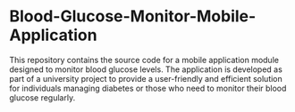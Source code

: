 # Blood-Glucose-Monitor-Mobile-Application
This repository contains the source code for a mobile application module designed to monitor blood glucose levels. The application is developed as part of a university project to provide a user-friendly and efficient solution for individuals managing diabetes or those who need to monitor their blood glucose regularly.
